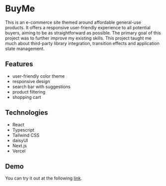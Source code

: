 
# BuyMe

This is an e-commerce site themed around affordable general-use products. It offers a responsive user-friendly experience to all potential buyers, aiming to be as straightforward as possible. The primary goal of this project was to further improve my existing skills. This project taught me much about third-party library integration, transition effects and application state management.

## Features

- user-friendly color theme
- responsive design
- search bar with suggestions
- product filtering
- shopping cart
## Technologies

- React
- Typescript
- Tailwind CSS
- daisyUI
- Next.js
- Vercel
## Demo

You can try it out at the following [link](https://general-store-brown.vercel.app/).

